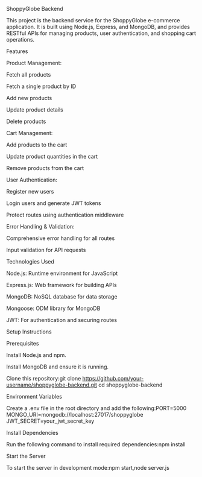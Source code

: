ShoppyGlobe Backend

This project is the backend service for the ShoppyGlobe e-commerce application. It is built using Node.js, Express, and MongoDB, and provides RESTful APIs for managing products, user authentication, and shopping cart operations.

Features

Product Management:

Fetch all products

Fetch a single product by ID

Add new products

Update product details

Delete products

Cart Management:

Add products to the cart

Update product quantities in the cart

Remove products from the cart

User Authentication:

Register new users

Login users and generate JWT tokens

Protect routes using authentication middleware

Error Handling & Validation:

Comprehensive error handling for all routes

Input validation for API requests

Technologies Used

Node.js: Runtime environment for JavaScript

Express.js: Web framework for building APIs

MongoDB: NoSQL database for data storage

Mongoose: ODM library for MongoDB

JWT: For authentication and securing routes

Setup Instructions

Prerequisites

Install Node.js and npm.

Install MongoDB and ensure it is running.

Clone this repository:git clone https://github.com/your-username/shoppyglobe-backend.git
cd shoppyglobe-backend

Environment Variables

Create a .env file in the root directory and add the following:PORT=5000
MONGO_URI=mongodb://localhost:27017/shoppyglobe
JWT_SECRET=your_jwt_secret_key

Install Dependencies

Run the following command to install required dependencies:npm install

Start the Server

To start the server in development mode:npm start,node server.js